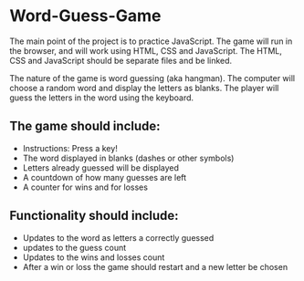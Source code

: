 # Word-Guess-Game
The main point of the project is to practice JavaScript. The game will run in the browser, and will work using HTML, CSS and JavaScript. The HTML, CSS and JavaScript should be separate files and be linked. 

The nature of the game is word guessing (aka hangman). The computer will choose a random word and display the letters as blanks. The player will guess the letters in the word using the keyboard. 

## The game should include:
* Instructions: Press a key!
* The word displayed in blanks (dashes or other symbols)
* Letters already guessed will be displayed
* A countdown of how many guesses are left
* A counter for wins and for losses

## Functionality should include:
* Updates to the word as letters a correctly guessed
* updates to the guess count
* Updates to the wins and losses count
* After a win or loss the game should restart and a new letter be chosen

